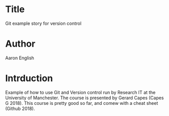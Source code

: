 # Title
Git example story for version control

# Author
Aaron English

# Intrduction
Example of how to use Git and Version control run by Research IT at the University of Manchester.
The course is presented by Gerard Capes (Capes G 2018). 
This course is pretty good so far, and comew with a cheat sheet (Github 2018).
